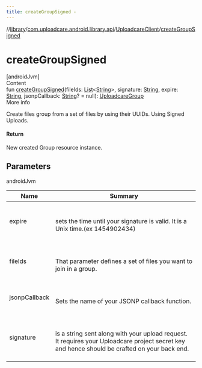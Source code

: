 ```yaml
---
title: createGroupSigned -
---
```

//[library](../../index.md)/[com.uploadcare.android.library.api](../index.md)/[UploadcareClient](index.md)/[createGroupSigned](create-group-signed.md)



# createGroupSigned  
[androidJvm]  
Content  
fun [createGroupSigned](create-group-signed.md)(fileIds: [List](https://kotlinlang.org/api/latest/jvm/stdlib/kotlin.collections/-list/index.html)<[String](https://kotlinlang.org/api/latest/jvm/stdlib/kotlin/-string/index.html)>, signature: [String](https://kotlinlang.org/api/latest/jvm/stdlib/kotlin/-string/index.html), expire: [String](https://kotlinlang.org/api/latest/jvm/stdlib/kotlin/-string/index.html), jsonpCallback: [String](https://kotlinlang.org/api/latest/jvm/stdlib/kotlin/-string/index.html)? = null): [UploadcareGroup](../-uploadcare-group/index.md)  
More info  


Create files group from a set of files by using their UUIDs. Using Signed Uploads.



#### Return  


New created Group resource instance.



## Parameters  
  
androidJvm  
  
|  Name|  Summary| 
|---|---|
| <a name="com.uploadcare.android.library.api/UploadcareClient/createGroupSigned/#kotlin.collections.List[kotlin.String]#kotlin.String#kotlin.String#kotlin.String?/PointingToDeclaration/"></a>expire| <a name="com.uploadcare.android.library.api/UploadcareClient/createGroupSigned/#kotlin.collections.List[kotlin.String]#kotlin.String#kotlin.String#kotlin.String?/PointingToDeclaration/"></a><br><br>sets the time until your signature is valid. It is a Unix time.(ex 1454902434)<br><br>
| <a name="com.uploadcare.android.library.api/UploadcareClient/createGroupSigned/#kotlin.collections.List[kotlin.String]#kotlin.String#kotlin.String#kotlin.String?/PointingToDeclaration/"></a>fileIds| <a name="com.uploadcare.android.library.api/UploadcareClient/createGroupSigned/#kotlin.collections.List[kotlin.String]#kotlin.String#kotlin.String#kotlin.String?/PointingToDeclaration/"></a><br><br>That parameter defines a set of files you want to join in a group.<br><br>
| <a name="com.uploadcare.android.library.api/UploadcareClient/createGroupSigned/#kotlin.collections.List[kotlin.String]#kotlin.String#kotlin.String#kotlin.String?/PointingToDeclaration/"></a>jsonpCallback| <a name="com.uploadcare.android.library.api/UploadcareClient/createGroupSigned/#kotlin.collections.List[kotlin.String]#kotlin.String#kotlin.String#kotlin.String?/PointingToDeclaration/"></a><br><br>Sets the name of your JSONP callback function.<br><br>
| <a name="com.uploadcare.android.library.api/UploadcareClient/createGroupSigned/#kotlin.collections.List[kotlin.String]#kotlin.String#kotlin.String#kotlin.String?/PointingToDeclaration/"></a>signature| <a name="com.uploadcare.android.library.api/UploadcareClient/createGroupSigned/#kotlin.collections.List[kotlin.String]#kotlin.String#kotlin.String#kotlin.String?/PointingToDeclaration/"></a><br><br>is a string sent along with your upload request. It requires your Uploadcare     project secret key and hence should be crafted on your back end.<br><br>
  
  



